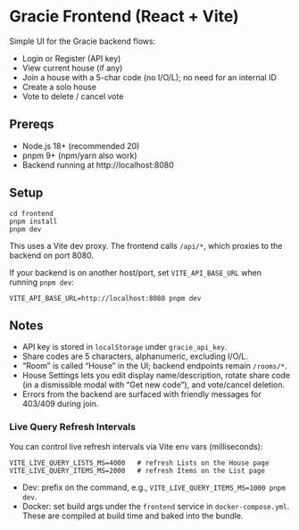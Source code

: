 # Gracie Frontend (React + Vite)

Simple UI for the Gracie backend flows:

- Login or Register (API key)
- View current house (if any)
- Join a house with a 5-char code (no I/O/L); no need for an internal ID
- Create a solo house
- Vote to delete / cancel vote

## Prereqs

- Node.js 18+ (recommended 20)
- pnpm 9+ (npm/yarn also work)
- Backend running at http://localhost:8080

## Setup

```
cd frontend
pnpm install
pnpm dev
```

This uses a Vite dev proxy. The frontend calls `/api/*`, which proxies to the backend on port 8080.

If your backend is on another host/port, set `VITE_API_BASE_URL` when running `pnpm dev`:

```
VITE_API_BASE_URL=http://localhost:8080 pnpm dev
```

## Notes

- API key is stored in `localStorage` under `gracie_api_key`.
- Share codes are 5 characters, alphanumeric, excluding I/O/L.
- “Room” is called “House” in the UI; backend endpoints remain `/rooms/*`.
- House Settings lets you edit display name/description, rotate share code (in a dismissible modal with “Get new code”), and vote/cancel deletion.
- Errors from the backend are surfaced with friendly messages for 403/409 during join.

### Live Query Refresh Intervals

You can control live refresh intervals via Vite env vars (milliseconds):

```
VITE_LIVE_QUERY_LISTS_MS=4000   # refresh Lists on the House page
VITE_LIVE_QUERY_ITEMS_MS=2000   # refresh Items on the List page
```

- Dev: prefix on the command, e.g., `VITE_LIVE_QUERY_ITEMS_MS=1000 pnpm dev`.
- Docker: set build args under the `frontend` service in `docker-compose.yml`. These are compiled at build time and baked into the bundle.
